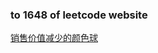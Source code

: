 ### to 1648 of leetcode website

[销售价值减少的颜色球](https://leetcode-cn.com/problems/sell-diminishing-valued-colored-balls/)